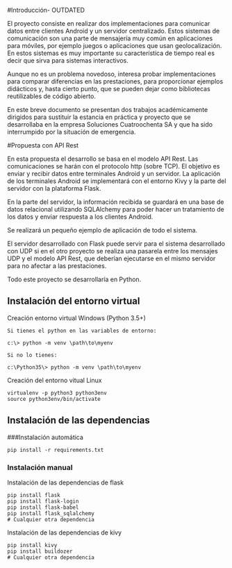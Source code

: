 #Introducción- OUTDATED

El proyecto consiste en realizar dos implementaciones para comunicar datos entre clientes Android y un servidor centralizado. Estos sistemas de comunicación son una parte de mensajería muy común en aplicaciones para móviles, por ejemplo juegos o aplicaciones que usan geolocalización. En estos sistemas es muy importante su característica de tiempo real es decir que sirva para sistemas interactivos.

Aunque no es un problema novedoso, interesa probar implementaciones para comparar diferencias en las prestaciones, para proporcionar ejemplos didácticos y, hasta cierto punto, que se pueden dejar como bibliotecas reutilizables de código abierto.

En este breve documento se presentan dos trabajos académicamente dirigidos para sustituir la estancia en práctica y proyecto que se desarrollaba en la empresa Soluciones Cuatroochenta SA y que ha sido interrumpido por la situación de emergencia.

#Propuesta con API Rest

En esta propuesta el desarrollo se basa en el modelo API Rest. Las comunicaciones se harán con el protocolo http (sobre TCP). El objetivo es enviar y recibir datos entre terminales Android y un servidor. La aplicación de los terminales Android se implementará con el entorno Kivy y la parte del servidor con la plataforma Flask.

En la parte del servidor, la información recibida se guardará en una base de datos relacional utilizando SQLAlchemy para poder hacer un tratamiento de los datos y enviar respuesta a los clientes Android.

Se realizará un pequeño ejemplo de aplicación de todo el sistema.

El servidor desarrollado con Flask puede servir para el sistema desarrollado con UDP si en el otro proyecto se realiza una pasarela entre los mensajes UDP y el modelo API Rest, que deberían ejecutarse en el mismo servidor para no afectar a las prestaciones.

Todo este proyecto se desarrollaría en Python.



## Instalación del entorno virtual 


Creación entorno virtual Windows (Python 3.5+)
```
Si tienes el python en las variables de entorno:

c:\> python -m venv \path\to\myenv

Si no lo tienes:

c:\Python35\> python -m venv \path\to\myenv
```

Creación del entorno vitual Linux
```
virtualenv -p python3 python3env
source python3env/bin/activate
```

## Instalación de las dependencias 

###Instalación automática 
```
pip install -r requirements.txt
```

### Instalación manual
Instalación de las dependencias de flask
```
pip install flask
pip install flask-login
pip install flask-babel
pip install flask_sqlalchemy
# Cualquier otra dependencia
```

Instalación de las dependencias de kivy

```
pip install kivy
pip install buildozer 
# Cualquier otra dependencia
```

